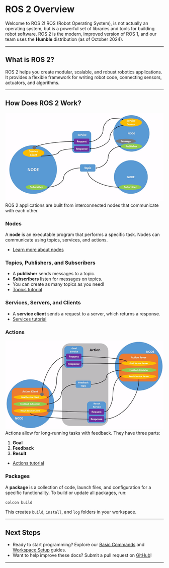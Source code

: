 # ROS 2 Overview

Welcome to ROS 2! ROS (Robot Operating System), is not actually an operating system, but is a powerful set of libraries and tools for building robot software. ROS 2 is the modern, improved version of ROS 1, and our team uses the **Humble** distribution (as of October 2024).

---

## What is ROS 2?

ROS 2 helps you create modular, scalable, and robust robotics applications. It provides a flexible framework for writing robot code, connecting sensors, actuators, and algorithms.

---

## How Does ROS 2 Work?

![ROS2 node graph](./ros2_nodegraph.gif)
ROS 2 applications are built from interconnected nodes that communicate with each other.

### Nodes
A **node** is an executable program that performs a specific task. Nodes can communicate using topics, services, and actions.
- [Learn more about nodes](https://docs.ros.org/en/humble/Tutorials/Beginner-CLI-Tools/Understanding-ROS2-Nodes/Understanding-ROS2-Nodes.html)

### Topics, Publishers, and Subscribers
- A **publisher** sends messages to a topic.
- **Subscribers** listen for messages on topics.
- You can create as many topics as you need!
- [Topics tutorial](https://docs.ros.org/en/humble/Tutorials/Beginner-CLI-Tools/Understanding-ROS2-Topics/Understanding-ROS2-Topics.html)

### Services, Servers, and Clients
- A **service client** sends a request to a server, which returns a response.
- [Services tutorial](https://docs.ros.org/en/humble/Tutorials/Beginner-CLI-Tools/Understanding-ROS2-Services/Understanding-ROS2-Services.html)

### Actions
![ROS2 action breakdown](./ros2_nodeactions.gif)
Actions allow for long-running tasks with feedback. They have three parts:
1. **Goal**
2. **Feedback**
3. **Result**
- [Actions tutorial](https://docs.ros.org/en/humble/Tutorials/Beginner-CLI-Tools/Understanding-ROS2-Actions/Understanding-ROS2-Actions.html)

### Packages
A **package** is a collection of code, launch files, and configuration for a specific functionality. To build or update all packages, run:

```sh
colcon build
```

This creates `build`, `install`, and `log` folders in your workspace.

---

## Next Steps

- Ready to start programming? Explore our [Basic Commands](./basic_commands.md) and [Workspace Setup](../setup/workspace_setup.md) guides.
- Want to help improve these docs? Submit a pull request on [GitHub](https://github.com/MHSeals/docs)!

---
